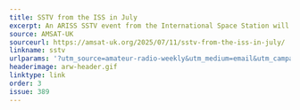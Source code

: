```yaml
---
title: SSTV from the ISS in July
excerpt: An ARISS SSTV event from the International Space Station will begin no earlier than July 14.
source: AMSAT-UK
sourceurl: https://amsat-uk.org/2025/07/11/sstv-from-the-iss-in-july/
linkname: sstv
urlparams: '?utm_source=amateur-radio-weekly&utm_medium=email&utm_campaign=newsletter'
headerimage: arw-header.gif
linktype: link
order: 3
issue: 389
---
```

